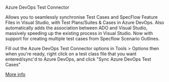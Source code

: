 Azure DevOps Test Connector

Allows you to seamlessly synchronise Test Cases and SpecFlow Feature Files in Visual Studio, with Test Plans/Suites & Cases in Azure DevOps.
Also automatically adds the association between ADO and Visual Studio, massively speeding up the existing process in Visual Studio. Now with support for creating multiple test cases from Specflow Scenario Outlines.

Fill out the Azure DevOps Test Connector options in Tools > Options then when you're ready, right click on a test class file that you want entered/sync'd to Azure DevOps, and click "Sync Azure DevOps Test Cases"

[More info](https://github.com/MajorNibbles/AzureDevOpsTestConnectorPublic#azure-devops-test-connector)
